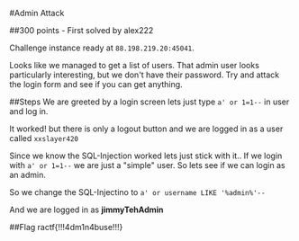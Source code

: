 #Admin Attack

##300 points - First solved by alex222

Challenge instance ready at `88.198.219.20:45041`.

Looks like we managed to get a list of users. That admin user looks particularly interesting, but we don't have their password. Try and attack the login form and see if you can get anything.

##Steps
We are greeted by a login screen lets just type `a' or 1=1--` in user and log in.

It worked! but there is only a logout button and we are logged in as a user called `xxslayer420`

Since we know the SQL-Injection worked lets just stick with it..
If we login with `a' or 1=1--` we are just a "simple" user. So lets see if we can login as an admin.

So we change the SQL-Injectino to `a' or username LIKE '%admin%'--`

And we are logged in as **jimmyTehAdmin**

##Flag
ractf{!!!4dm1n4buse!!!}
